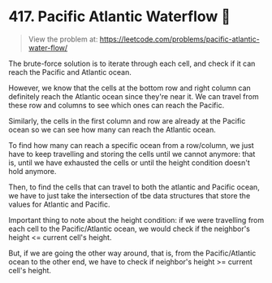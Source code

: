 # 417. Pacific Atlantic Waterflow 🌊
> View the problem at: https://leetcode.com/problems/pacific-atlantic-water-flow/

The brute-force solution is to iterate through each cell, and check if it can reach the Pacific and Atlantic ocean.

However, we know that the cells at the bottom row and right column can definitely reach the Atlantic ocean
since they're near it. We can travel from these row and columns to see which ones can reach the Pacific.

Similarly, the cells in the first column and row are already at the Pacific ocean so we can see how many
can reach the Atlantic ocean. 

To find how many can reach a specific ocean from a row/column, we just have to keep travelling and storing
the cells until we cannot anymore: that is, until we have exhausted the cells or until the height condition doesn't
hold anymore.

Then, to find the cells that can travel to both the atlantic and Pacific ocean, we have to just take the intersection
of tbe data structures that store the values for Atlantic and Pacific.

Important thing to note about the height condition: if we were travelling from each cell to the Pacific/Atlantic
ocean, we would check if the neighbor's height <= current cell's height.

But, if we are going the other way around, that is, from the Pacific/Atlantic ocean to the other end, we have
to check if neighbor's height >= current cell's height.


